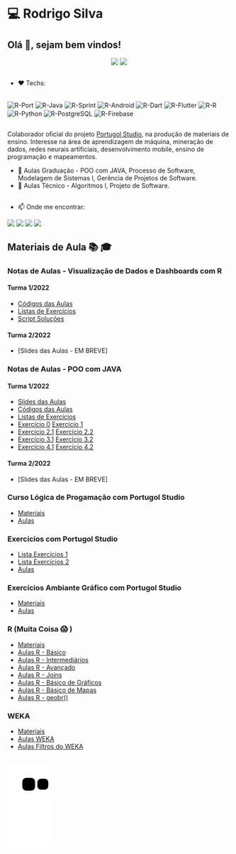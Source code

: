 # :computer: Rodrigo Silva

## Olá 👋, sejam bem vindos!

  <div align="center">
    <img height="180em" src="https://github-readme-stats.vercel.app/api?username=Prof-Rodrigo-Silva&show_icons=true&theme=radical&include_all_commits=true&count_private=true"/>
    <img height="180em" src="https://github-readme-stats.vercel.app/api/top-langs/?username=Prof-Rodrigo-Silva&layout=compact&langs_count=7&theme=radical"/>
  </div>
  
  ##
  - :heart: Techs:
  <div style="display: inline_block"><br>
  <img align="center" alt="R-Port" height="30" width="40" src="https://raw.githubusercontent.com/Prof-Rodrigo-Silva/Atividade-PortugolStudio/master/unnamed.png" />
  <img align="center" alt="R-Java" height="30" width="40" src="https://cdn.jsdelivr.net/gh/devicons/devicon/icons/java/java-original.svg" />
  <img align="center" alt="R-Sprint" height="30" width="40" src="https://cdn.jsdelivr.net/gh/devicons/devicon/icons/spring/spring-original.svg" />
  <img align="center" alt="R-Android" height="30" width="40"src="https://cdn.jsdelivr.net/gh/devicons/devicon/icons/android/android-original.svg" />
  <img align="center" alt="R-Dart" height="30" width="40" src="https://cdn.jsdelivr.net/gh/devicons/devicon/icons/dart/dart-original.svg" />
  <img align="center" alt="R-Flutter" height="30" width="40" src="https://cdn.jsdelivr.net/gh/devicons/devicon/icons/flutter/flutter-original.svg" />
  <img align="center" alt="R-R" height="30" width="40" src="https://cdn.jsdelivr.net/gh/devicons/devicon/icons/rstudio/rstudio-original.svg" />
  <img align="center" alt="R-Python" height="30" width="40" src="https://cdn.jsdelivr.net/gh/devicons/devicon/icons/python/python-original.svg" />
  <img align="center" alt="R-PostgreSQL" height="30" width="40" src="https://cdn.jsdelivr.net/gh/devicons/devicon/icons/postgresql/postgresql-original.svg" />
  <img align="center" alt="R-Firebase" height="30" width="40" src="https://cdn.jsdelivr.net/gh/devicons/devicon/icons/firebase/firebase-plain.svg" />
</div>

  ##

  Colaborador oficial do projeto [Portugol Studio](http://lite.acad.univali.br/portugol/), na produção de materiais de ensino. Interesse na área de aprendizagem de máquina, mineração de dados, redes neurais artificiais, desenvolvimento mobile, ensino de programação e mapeamentos.
- :hammer: Aulas Graduação - POO com JAVA, Processo de Software, Modelagem de Sistemas I, Gerência de Projetos de Software.
- :hammer: Aulas Técnico - Algoritmos I, Projeto de Software.
##
- :mailbox: Onde me encontrar:
<div> 
  <a href="https://www.youtube.com/channel/UChY-anu0SmRJ3XU_q2oipLw" target="_blank"><img src="https://img.shields.io/badge/YouTube-FF0000?style=for-the-badge&logo=youtube&logoColor=white" target="_blank"></a>
  <a href="https://www.instagram.com/r_r_s_08" target="_blank"><img src="https://img.shields.io/badge/-Instagram-%23E4405F?style=for-the-badge&logo=instagram&logoColor=white" target="_blank"></a>
  <a href = "mailto:profrodrigorosadasilva@gmail.com"><img src="https://img.shields.io/badge/-Gmail-%23333?style=for-the-badge&logo=gmail&logoColor=white" target="_blank"></a>
  <a href="https://www.linkedin.com/in/rodrigo-silva-472928138" target="_blank"><img src="https://img.shields.io/badge/-LinkedIn-%230077B5?style=for-the-badge&logo=linkedin&logoColor=white" target="_blank"></a> 
</div>

## Materiais de Aula :books: :mortar_board:

### Notas de Aulas - Visualização de Dados e Dashboards com R

#### Turma 1/2022
- [Códigos das Aulas](https://github.com/Prof-Rodrigo-Silva/TEICodigos1-2022)
- [Listas de Exercícios](https://github.com/Prof-Rodrigo-Silva/TEIListasExercicio1-2022)
- [Script Soluções](https://github.com/Prof-Rodrigo-Silva/TEIScriptSolucoes1-2022)

#### Turma 2/2022
- [Slides das Aulas - EM BREVE]

### Notas de Aulas - POO com JAVA

#### Turma 1/2022
- [Slides das Aulas](https://github.com/Prof-Rodrigo-Silva/POOApresentacoes1-2022)
- [Códigos das Aulas](https://github.com/Prof-Rodrigo-Silva/POOCodigos1-2022)
- [Listas de Exercícios](https://github.com/Prof-Rodrigo-Silva/POOListasExercicio1-2022)
- [Exercício 0](https://github.com/Prof-Rodrigo-Silva/POOExercicio0-12022) [Exercício 1](https://github.com/Prof-Rodrigo-Silva/POOExercicio1-12022)
- [Exercício 2.1](https://github.com/Prof-Rodrigo-Silva/POOExercicio2.1-12022) [Exercício 2.2](https://github.com/Prof-Rodrigo-Silva/POOExercicio2.2-12022)
- [Exercício 3.1](https://github.com/Prof-Rodrigo-Silva/POOExercicio3.1-12022) [Exercício 3.2](https://github.com/Prof-Rodrigo-Silva/POOExercicio3.2-12022)
- [Exercício 4.1](https://github.com/Prof-Rodrigo-Silva/POOExercicio4.1-12022) [Exercício 4.2](https://github.com/Prof-Rodrigo-Silva/POOExercicio4.2-12022)

#### Turma 2/2022
- [Slides das Aulas - EM BREVE]

### Curso Lógica de Progamação com Portugol Studio
- [Materiais](https://github.com/Prof-Rodrigo-Silva/cursoLogicaDeProgramacaoComPortugolStudio)
- [Aulas](https://youtu.be/ECxkjvIVbkc)

### Exercícios com Portugol Studio
- [Lista Exercícios 1](https://github.com/Prof-Rodrigo-Silva/PortugolStudioListaExercicios1)
- [Lista Exercícios 2](https://github.com/Prof-Rodrigo-Silva/PortugolStudioListaExercicios2)
- [Aulas](https://youtu.be/rAbaMaoBURc)

### Exercícios Ambiante Gráfico com Portugol Studio
- [Materiais](https://github.com/Prof-Rodrigo-Silva/Atividade-PortugolStudio-AmbienteGrafico)
- [Aulas](https://youtu.be/l5nhQFM4F2I)

### R (Muita Coisa :scream: )
- [Materiais](https://github.com/Prof-Rodrigo-Silva/ScriptR)
- [Aulas R - Básico](https://youtu.be/854XZlr0VKI)
- [Aulas R - Intermediários](https://youtu.be/gW-rWGq06d0)
- [Aulas R - Avançado](https://youtu.be/PSsP1TSKmaA)
- [Aulas R - Joins](https://youtu.be/iMdHyXaFtq4)
- [Aulas R - Básico de Gráficos](https://youtu.be/RmpocgKpSjU)
- [Aulas R - Básico de Mapas](https://youtu.be/cYqn5kaN_GI)
- [Aulas R - geobr()](https://youtu.be/BZ0NQrq3GV4)

### WEKA
- [Materiais](https://github.com/Prof-Rodrigo-Silva/WEKA-e-Arquivos)
- [Aulas WEKA](https://youtu.be/xtCuV92YdG4)
- [Aulas Filtros do WEKA](https://youtu.be/y0jUFFBPSos)
##
  ![Snake animation](https://github.com/Prof-Rodrigo-Silva/Prof-Rodrigo-Silva/blob/output/github-contribution-grid-snake.svg)
